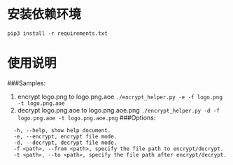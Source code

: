 # 安装依赖环境
`pip3 install -r requirements.txt`
# 使用说明
###Samples:
1. encrypt logo.png to logo.png.aoe
  `./encrypt_helper.py -e -f logo.png -t logo.png.aoe`
2. decrypt logo.png.aoe to logo.png.aoe.png
  `./encrypt_helper.py -d -f logo.png.aoe -t logo.png.aoe.png`
###Options:
```
  -h, --help, show help document.
  -e, --encrypt, encrypt file mode.
  -d, --decrypt, decrypt file mode.
  -f <path>, --from <path>, specify the file path to encrypt/decrypt.
  -t <path>, --to <path>, specify the file path after encrypt/decrypt.
```
